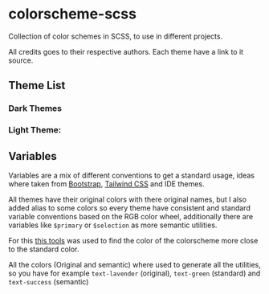 # colorscheme-scss

Collection of color schemes in SCSS, to use in different projects.

All credits goes to their respective authors. Each theme have a link to it source.

## Theme List

### Dark Themes

### Light Theme:

## Variables

Variables are a mix of different conventions to get a standard usage, ideas where taken from [Bootstrap](https://getbootstrap.com/docs/5.1/utilities/colors/#variables), [Tailwind CSS](https://tailwindcss.com/docs/customizing-colors#default-color-palette) and IDE themes.

All themes have their original colors with there original names, but I also
added alias to some colors so every theme have consistent and standard variable
conventions based on the RGB color wheel, additionally there are variables like
`$primary` or `$selection` as more semantic utilities.

For this [this tools](https://www.colorhexa.com/) was used to find the color of
the colorscheme more close to the standard color.

All the colors (Original and semantic) where used to generate all the
utilities, so you have for example `text-lavender` (original), `text-green` (standard) and
`text-success` (semantic)
